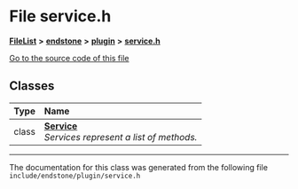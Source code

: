 

# File service.h



[**FileList**](files.md) **>** [**endstone**](dir_6cf277b678674f97c7a2b6b3b2447b33.md) **>** [**plugin**](dir_53ee43673b2467e53c4cb8c30a2e7d89.md) **>** [**service.h**](service_8h.md)

[Go to the source code of this file](service_8h_source.md)


















## Classes

| Type | Name |
| ---: | :--- |
| class | [**Service**](classService.md) <br>_Services represent a list of methods._  |



















































------------------------------
The documentation for this class was generated from the following file `include/endstone/plugin/service.h`

